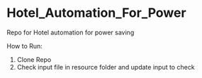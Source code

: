 # Hotel_Automation_For_Power
Repo for  Hotel automation for power saving

How to Run:
  1. Clone Repo
  2. Check input file in resource folder and update input to check
